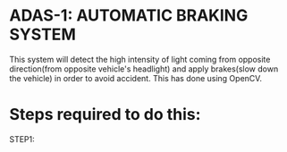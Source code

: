 # ADAS-1: AUTOMATIC BRAKING SYSTEM
This system will detect the high intensity of light coming from opposite direction(from opposite vehicle's headlight) and apply brakes(slow down the vehicle) in order to avoid accident. This has done using OpenCV.
# Steps required to do this:
STEP1: 
